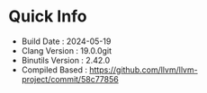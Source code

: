 # Quick Info
* Build Date : 2024-05-19
* Clang Version : 19.0.0git
* Binutils Version : 2.42.0
* Compiled Based : https://github.com/llvm/llvm-project/commit/58c77856
